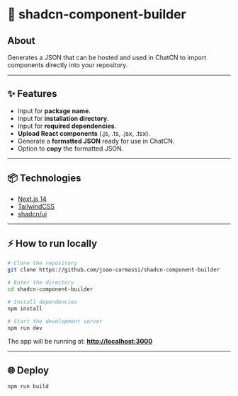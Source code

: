 # 🚀 shadcn-component-builder

## About
Generates a JSON that can be hosted and used in ChatCN to import components directly into your repository.

---

## ✨ Features
- Input for **package name**.  
- Input for **installation directory**.  
- Input for **required dependencies**.  
- **Upload React components** (.js, .ts, .jsx, .tsx).  
- Generate a **formatted JSON** ready for use in ChatCN.  
- Option to **copy** the formatted JSON.  

---

## 📦 Technologies
- [Next.js 14](https://nextjs.org/)  
- [TailwindCSS](https://tailwindcss.com/)  
- [shadcn/ui](https://ui.shadcn.com/)  

---

## ⚡ How to run locally
```bash
# Clone the repository
git clone https://github.com/joao-carmassi/shadcn-component-builder

# Enter the directory
cd shadcn-component-builder

# Install dependencies
npm install

# Start the development server
npm run dev
````

The app will be running at: **[http://localhost:3000](http://localhost:3000)**

---

## 🌐 Deploy

```bash
npm run build
```
